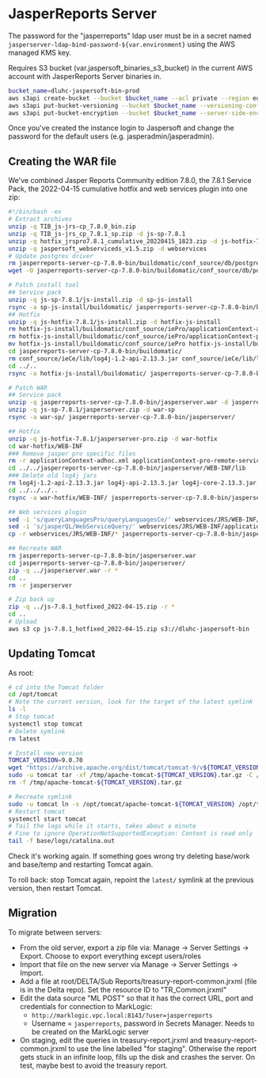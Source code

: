 # JasperReports Server

The password for the "jasperreports" ldap user must be in a secret named `jasperserver-ldap-bind-password-${var.environment}` using the AWS managed KMS key.

Requires S3 bucket (var.jaspersoft_binaries_s3_bucket) in the current AWS account with JasperReports Server binaries in.

```sh
bucket_name=dluhc-jaspersoft-bin-prod
aws s3api create-bucket --bucket $bucket_name --acl private --region eu-west-1 --create-bucket-configuration LocationConstraint=eu-west-1
aws s3api put-bucket-versioning --bucket $bucket_name --versioning-configuration Status=Enabled
aws s3api put-bucket-encryption --bucket $bucket_name --server-side-encryption-configuration '{"Rules": [{"ApplyServerSideEncryptionByDefault": {"SSEAlgorithm": "AES256"}}]}'
```

Once you've created the instance login to Jaspersoft and change the password for the default users (e.g. jasperadmin/jasperadmin).

## Creating the WAR file

We've combined Jasper Reports Community edition 7.8.0, the 7.8.1 Service Pack, the 2022-04-15 cumulative hotfix and web services plugin into one zip:

```sh
#!/bin/bash -ex
# Extract archives
unzip -q TIB_js-jrs-cp_7.8.0_bin.zip
unzip -q TIB_js-jrs_cp_7.8.1_sp.zip -d js-sp-7.8.1
unzip -q hotfix_jrspro7.8.1_cumulative_20220415_1823.zip -d js-hotfix-7.8.1
unzip -q jaspersoft_webserviceds_v1.5.zip -d webservices
# Update postgres driver
rm jasperreports-server-cp-7.8.0-bin/buildomatic/conf_source/db/postgresql/jdbc/postgresql-42.2.5.jar
wget -O jasperreports-server-cp-7.8.0-bin/buildomatic/conf_source/db/postgresql/jdbc/postgresql-42.5.0.jar "https://jdbc.postgresql.org/download/postgresql-42.5.0.jar"

# Patch install tool
## Service pack
unzip -q js-sp-7.8.1/js-install.zip -d sp-js-install
rsync -a sp-js-install/buildomatic/ jasperreports-server-cp-7.8.0-bin/buildomatic/
## Hotfix
unzip -q js-hotfix-7.8.1/js-install.zip -d hotfix-js-install
rm hotfix-js-install/buildomatic/conf_source/iePro/applicationContext-adhoc.xml
rm hotfix-js-install/buildomatic/conf_source/iePro/applicationContext-pro-remote-services.xml
mv hotfix-js-install/buildomatic/conf_source/iePro hotfix-js-install/buildomatic/conf_source/ieCe
cd jasperreports-server-cp-7.8.0-bin/buildomatic/
rm conf_source/ieCe/lib/log4j-1.2-api-2.13.3.jar conf_source/ieCe/lib/log4j-api-2.13.3.jar conf_source/ieCe/lib/log4j-core-2.13.3.jar conf_source/ieCe/lib/log4j-jcl-2.13.3.jar conf_source/ieCe/lib/log4j-jul-2.13.3.jar conf_source/ieCe/lib/log4j-slf4j-impl-2.13.3.jar lib/log4j-1.2-api-2.13.3.jar lib/log4j-api-2.13.3.jar lib/log4j-core-2.13.3.jar lib/log4j-jcl-2.13.3.jar
cd ../..
rsync -a hotfix-js-install/buildomatic/ jasperreports-server-cp-7.8.0-bin/buildomatic/

# Patch WAR
## Service pack
unzip -q jasperreports-server-cp-7.8.0-bin/jasperserver.war -d jasperreports-server-cp-7.8.0-bin/jasperserver
unzip -q js-sp-7.8.1/jasperserver.zip -d war-sp
rsync -a war-sp/ jasperreports-server-cp-7.8.0-bin/jasperserver/

## Hotfix
unzip -q js-hotfix-7.8.1/jasperserver-pro.zip -d war-hotfix
cd war-hotfix/WEB-INF
### Remove jasper pro specific files
rm -r applicationContext-adhoc.xml applicationContext-pro-remote-services.xml applicationContext-security-pro-web.xml web.xml jsp/
cd ../../jasperreports-server-cp-7.8.0-bin/jasperserver/WEB-INF/lib
### Delete old log4j jars
rm log4j-1.2-api-2.13.3.jar log4j-api-2.13.3.jar log4j-core-2.13.3.jar log4j-jcl-2.13.3.jar log4j-jul-2.13.3.jar log4j-slf4j-impl-2.13.3.jar log4j-web-2.13.3.jar
cd ../../../..
rsync -a war-hotfix/WEB-INF/ jasperreports-server-cp-7.8.0-bin/jasperserver/WEB-INF/

## Web services plugin
sed -i 's/queryLanguagesPro/queryLanguagesCe/' webservices/JRS/WEB-INF/applicationContext-WebServiceDataSource.xml
sed -i 's/jasperQL/WebServiceQuery/' webservices/JRS/WEB-INF/applicationContext-remote-services.xml
cp -r webservices/JRS/WEB-INF/* jasperreports-server-cp-7.8.0-bin/jasperserver/WEB-INF/

## Recreate WAR
rm jasperreports-server-cp-7.8.0-bin/jasperserver.war
cd jasperreports-server-cp-7.8.0-bin/jasperserver/
zip -q ../jasperserver.war -r *
cd ..
rm -r jasperserver

# Zip back up
zip -q ../js-7.8.1_hotfixed_2022-04-15.zip -r *
cd ..
# Upload
aws s3 cp js-7.8.1_hotfixed_2022-04-15.zip s3://dluhc-jaspersoft-bin
```

## Updating Tomcat

As root:

```sh
# cd into the Tomcat folder
cd /opt/tomcat
# Note the current version, look for the target of the latest symlink
ls -l
# Stop tomcat
systemctl stop tomcat
# Delete symlink
rm latest

# Install new version
TOMCAT_VERSION=9.0.70
wget "https://archive.apache.org/dist/tomcat/tomcat-9/v${TOMCAT_VERSION}/bin/apache-tomcat-${TOMCAT_VERSION}.tar.gz" -P /tmp
sudo -u tomcat tar -xf /tmp/apache-tomcat-${TOMCAT_VERSION}.tar.gz -C /opt/tomcat/
rm -f /tmp/apache-tomcat-${TOMCAT_VERSION}.tar.gz

# Recreate symlink
sudo -u tomcat ln -s /opt/tomcat/apache-tomcat-${TOMCAT_VERSION} /opt/tomcat/latest
# Restart tomcat
systemctl start tomcat
# Tail the logs while it starts, takes about a minute
# Fine to ignore OperationNotSupportedException: Context is read only
tail -f base/logs/catalina.out
```

Check it's working again. If something goes wrong try deleting base/work and base/temp and restarting Tomcat again.

To roll back: stop Tomcat again, repoint the `latest/` symlink at the previous version, then restart Tomcat.


## Migration

To migrate between servers:

* From the old server, export a zip file via: Manage -> Server Settings -> Export. Choose to export everything except users/roles
* Import that file on the new server via Manage -> Server Settings -> Import.
* Add a file at root/DELTA/Sub Reports/treasury-report-common.jrxml (file is in the Delta repo). Set the resource ID to "TR_Common.jrxml"
* Edit the data source "ML POST" so that it has the correct URL, port and credentials for connection to MarkLogic:
  * `http://marklogic.vpc.local:8143/?user=jasperreports`
  * Username = `jasperreports`, password in Secrets Manager. Needs to be created on the MarkLogic server
* On staging, edit the queries in treasury-report.jrxml and treasury-report-common.jrxml to use the line labelled "for staging". Otherwise the report gets stuck in an infinite loop, fills up the disk and crashes the server. On test, maybe best to avoid the treasury report.
